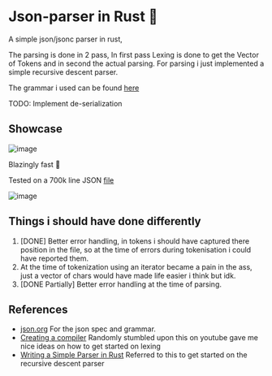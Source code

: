 # Json-parser in Rust 🦀

A simple json/jsonc parser in rust,

The parsing is done in 2 pass, In first pass Lexing is done to get the Vector of Tokens and in second the actual parsing. For parsing i just implemented a simple recursive descent parser.

The grammar i used can be found [here](./json-grammar.md)

TODO: Implement de-serialization

## Showcase

![image](https://github.com/user-attachments/assets/0851d38c-b895-4120-b7e3-3c4175fa5699)

Blazingly fast 🚀

Tested on a 700k line JSON [file](./test-json/huge.json)

![image](https://github.com/user-attachments/assets/268d49a2-9318-4a37-a824-2b5e001111ed)

## Things i should have done differently

1. [DONE] Better error handling, in tokens i should have captured there position in the file, so at the time of errors during
   tokenisation i could have reported them.
2. At the time of tokenization using an iterator became a pain in the ass, just a vector of chars would have made life
   easier i think but idk.
3. [DONE Partially] Better error handling at the time of parsing.

## References

- [json.org](https://www.json.org/json-en.html) For the json spec and grammar.
- [Creating a compiler](https://www.youtube.com/playlist?list=PLUDlas_Zy_qC7c5tCgTMYq2idyyT241qs) Randomly stumbled upon this on youtube gave me nice ideas on how to get started on lexing
- [Writing a Simple Parser in Rust](https://adriann.github.io/rust_parser.html) Referred to this to get started on the recursive descent parser

